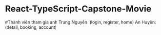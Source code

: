 # React-TypeScript-Capstone-Movie

#Thành viên tham gia
anh Trung Nguyễn :(login, register, home)
An Huyên: (detail, booking, account)